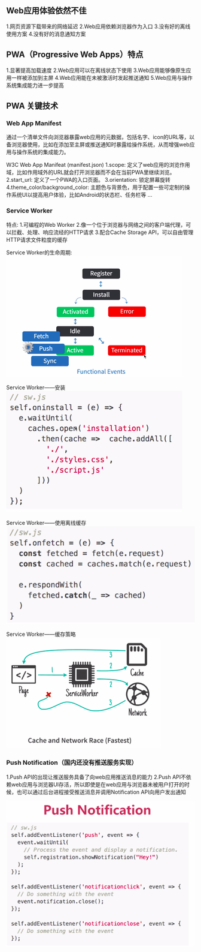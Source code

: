 ## Web应用体验依然不佳

1.网页资源下载带来的网络延迟
2.Web应用依赖浏览器作为入口
3.没有好的离线使用方案
4.没有好的消息通知方案

## PWA（Progressive Web Apps）特点
1.显著提高加载速度
2.Web应用可以在离线状态下使用
3.Web应用能够像原生应用一样被添加到主屏
4.Web应用能在未被激活时发起推送通知
5.Web应用与操作系统集成能力进一步提高

## PWA 关键技术

### Web App Manifest
通过一个清单文件向浏览器暴露web应用的元数据，包括名字、icon的URL等，以备浏览器使用，比如在添加至主屏或推送通知时暴露给操作系统，从而增强web应用与操作系统的集成能力。

W3C Web App Manifeat (manifest.json)
1.scope: 定义了web应用的浏览作用域，比如作用域外的URL就会打开浏览器而不会在当前PWA里继续浏览。
2.start_url: 定义了一个PWA的入口页面。
3.orientation: 锁定屏幕旋转
4.theme_color/background_color: 主题色与背景色，用于配置一些可定制的操作系统UI以提高用户体验，比如Android的状态栏、任务栏等
...

### Service Worker

特点:
1.可编程的Web Worker
2.像一个位于浏览器与网络之间的客户端代理，可以拦截、处理、响应流经的HTTP请求
3.配合Cache Storage API，可以自由管理HTTP请求文件粒度的缓存

Service Worker的生命周期:
![pwa生命周期](../images/pwa生命周期.png)

Service Worker——安装
![sw安装](../images/sw安装.png)

Service Worker——使用离线缓存
![sw安装](../images/sw使用离线缓存.png)

Service Worker——缓存策略
![sw缓存策略](../images/sw缓存策略.png)


### Push Notification（国内还没有推送服务实现）

1.Push API的出现让推送服务具备了向web应用推送消息的能力
2.Push API不依赖web应用与浏览器UI存活，所以即使是在web应用与浏览器未被用户打开的时候，也可以通过后台进程接受推送消息并调用Notification API向用户发出通知

![push_api](../images/sw_push_api.png)
